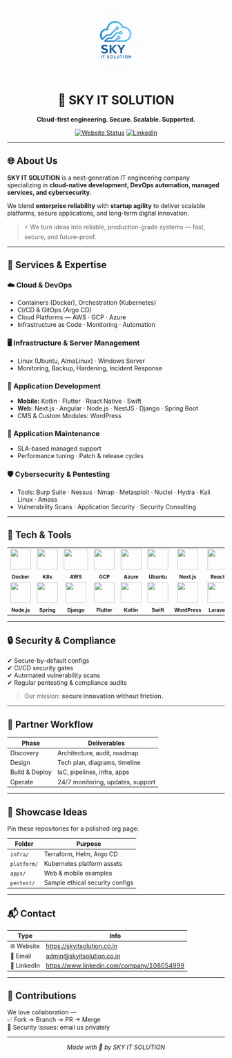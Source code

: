 <!-- SKY IT SOLUTION | Organization Profile -->

<p align="center">
  <img src="./assets/logo.png" width="160" alt="SKY IT SOLUTION logo" />
</p>

<h1 align="center">🚀 SKY IT SOLUTION</h1>
<p align="center"><strong>Cloud-first engineering. Secure. Scalable. Supported.</strong></p>

<p align="center">
  <a href="https://skyitsolution.co.in"><img alt="Website Status" src="https://img.shields.io/website?url=https%3A%2F%2Fskyitsolution.co.in"></a>
  <a href="https://www.linkedin.com/company/108054999"><img alt="LinkedIn" src="https://img.shields.io/badge/LinkedIn-SKY--IT--SOLUTION-blue?logo=linkedin"></a>
</p>

---

## 🌐 About Us

<b>SKY IT SOLUTION</b> is a next-generation IT engineering company specializing in **cloud-native development, DevOps automation, managed services, and cybersecurity**.

We blend **enterprise reliability** with **startup agility** to deliver scalable platforms, secure applications, and long-term digital innovation.

> ⚡ We turn ideas into reliable, production-grade systems — fast, secure, and future-proof.

---

## 💼 Services & Expertise

### ☁️ Cloud & DevOps
- Containers (Docker), Orchestration (Kubernetes)
- CI/CD & GitOps (Argo CD)
- Cloud Platforms — AWS · GCP · Azure
- Infrastructure as Code · Monitoring · Automation

### 🖥️ Infrastructure & Server Management
- Linux (Ubuntu, AlmaLinux) · Windows Server
- Monitoring, Backup, Hardening, Incident Response

### 📱 Application Development
- **Mobile:** Kotlin · Flutter · React Native · Swift  
- **Web:** Next.js · Angular · Node.js · NestJS · Django · Spring Boot  
- CMS & Custom Modules: WordPress

### 🔧 Application Maintenance
- SLA-based managed support  
- Performance tuning · Patch & release cycles

### 🛡️ Cybersecurity & Pentesting
- Tools: Burp Suite · Nessus · Nmap · Metasploit · Nuclei · Hydra · Kali Linux · Amass
- Vulnerability Scans · Application Security · Security Consulting

---

## 🧰 Tech & Tools

<div align="center">

<table>
  <tr>
    <td align="center" width="90"><img src="https://cdn.jsdelivr.net/gh/devicons/devicon/icons/docker/docker-original.svg" width="48" height="48"/><br/><sub><b>Docker</b></sub></td>
    <td align="center" width="90"><img src="https://cdn.jsdelivr.net/gh/devicons/devicon/icons/kubernetes/kubernetes-plain.svg" width="48" height="48"/><br/><sub><b>K8s</b></sub></td>
    <td align="center" width="90"><img src="https://cdn.jsdelivr.net/gh/devicons/devicon/icons/amazonwebservices/amazonwebservices-plain-wordmark.svg" width="56" height="48"/><br/><sub><b>AWS</b></sub></td>
    <td align="center" width="90"><img src="https://cdn.jsdelivr.net/gh/devicons/devicon/icons/googlecloud/googlecloud-original.svg" width="48" height="48"/><br/><sub><b>GCP</b></sub></td>
    <td align="center" width="90"><img src="https://cdn.jsdelivr.net/gh/devicons/devicon/icons/azure/azure-original.svg" width="48" height="48"/><br/><sub><b>Azure</b></sub></td>
    <td align="center" width="90"><img src="https://cdn.jsdelivr.net/gh/devicons/devicon/icons/ubuntu/ubuntu-original.svg" width="48" height="48"/><br/><sub><b>Ubuntu</b></sub></td>
    <td align="center" width="90"><img src="https://cdn.jsdelivr.net/gh/devicons/devicon/icons/nextjs/nextjs-original.svg" width="48" height="48"/><br/><sub><b>Next.js</b></sub></td>
    <td align="center" width="90"><img src="https://cdn.jsdelivr.net/gh/devicons/devicon/icons/react/react-original.svg" width="48" height="48"/><br/><sub><b>React</b></sub></td>
  </tr>
  <tr>
    <td align="center" width="90"><img src="https://cdn.jsdelivr.net/gh/devicons/devicon/icons/nodejs/nodejs-original.svg" width="48" height="48"/><br/><sub><b>Node.js</b></sub></td>
    <td align="center" width="90"><img src="https://cdn.jsdelivr.net/gh/devicons/devicon/icons/spring/spring-original.svg" width="48" height="48"/><br/><sub><b>Spring</b></sub></td>
    <td align="center" width="90"><img src="https://cdn.jsdelivr.net/gh/devicons/devicon/icons/django/django-plain.svg" width="48" height="48"/><br/><sub><b>Django</b></sub></td>
    <td align="center" width="90"><img src="https://cdn.jsdelivr.net/gh/devicons/devicon/icons/flutter/flutter-original.svg" width="48" height="48"/><br/><sub><b>Flutter</b></sub></td>
    <td align="center" width="90"><img src="https://cdn.jsdelivr.net/gh/devicons/devicon/icons/kotlin/kotlin-original.svg" width="48" height="48"/><br/><sub><b>Kotlin</b></sub></td>
    <td align="center" width="90"><img src="https://cdn.jsdelivr.net/gh/devicons/devicon/icons/swift/swift-original.svg" width="48" height="48"/><br/><sub><b>Swift</b></sub></td>
    <td align="center" width="90"><img src="https://cdn.jsdelivr.net/gh/devicons/devicon/icons/wordpress/wordpress-plain.svg" width="48" height="48"/><br/><sub><b>WordPress</b></sub></td>
    <td align="center" width="90"><img src="https://cdn.jsdelivr.net/gh/devicons/devicon/icons/laravel/laravel-original.svg" width="48" height="48"/><br/><sub><b>Laravel</b></sub></td>
  </tr>
</table>

</div>

---

## 🔒 Security & Compliance

✔ Secure-by-default configs  
✔ CI/CD security gates  
✔ Automated vulnerability scans  
✔ Regular pentesting & compliance audits  

> Our mission: **secure innovation without friction.**

---

## 🚀 Partner Workflow

| Phase | Deliverables |
|-------|-------------|
| Discovery | Architecture, audit, roadmap |
| Design | Tech plan, diagrams, timeline |
| Build & Deploy | IaC, pipelines, infra, apps |
| Operate | 24/7 monitoring, updates, support |

---

## 📂 Showcase Ideas
Pin these repositories for a polished org page:

| Folder | Purpose |
|--------|--------|
`infra/` | Terraform, Helm, Argo CD |
`platform/` | Kubernetes platform assets |
`apps/` | Web & mobile examples |
`pentest/` | Sample ethical security configs |

---

## 📬 Contact

| Type | Info |
|---|---|
🌐 Website | https://skyitsolution.co.in  
📧 Email | admin@skyitsolution.co.in  
🔗 LinkedIn | https://www.linkedin.com/company/108054999  

---

## 🤝 Contributions
We love collaboration —  
✅ Fork → Branch → PR → Merge  
📩 Security issues: email us privately

---

<!-- ## 📜 License
Add a license (`MIT` / `Proprietary`) in `/LICENSE`.

--- -->

<p align="center"><i>Made with 💙 by SKY IT SOLUTION</i></p>

